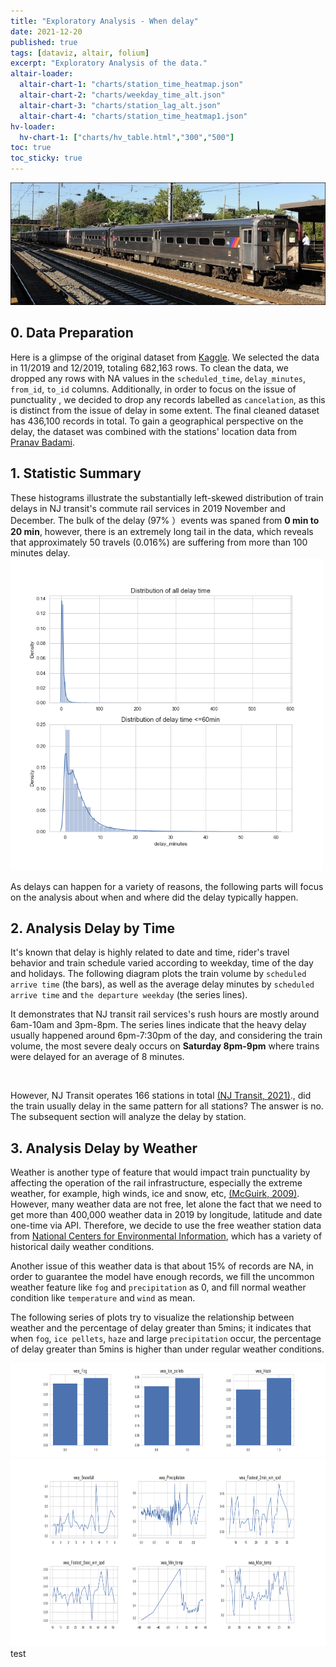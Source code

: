 ```yaml
---
title: "Exploratory Analysis - When delay"
date: 2021-12-20
published: true
tags: [dataviz, altair, folium]
excerpt: "Exploratory Analysis of the data."
altair-loader:
  altair-chart-1: "charts/station_time_heatmap.json"
  altair-chart-2: "charts/weekday_time_alt.json"
  altair-chart-3: "charts/station_lag_alt.json"
  altair-chart-4: "charts/station_time_heatmap1.json"
hv-loader:
  hv-chart-1: ["charts/hv_table.html","300","500"]
toc: true
toc_sticky: true
---
```

![NJ_Transit_Amtrak](https://raw.githubusercontent.com/penelope0318/Amtrak_Train_Delay/master/assets/images/us_njtransit_nec.jpeg)

## 0. Data Preparation

Here is a glimpse of the original dataset from <a href="https://www.kaggle.com/pranavbadami/nj-transit-amtrak-nec-performance?select=2018_11.csv">Kaggle</a>. We selected the data in 11/2019 and 12/2019, totaling 682,163 rows. To clean the data, we dropped any rows with NA values in the `scheduled_time`, `delay_minutes`, `from_id`, `to_id` columns. Additionally, in order to focus on the issue of punctuality , we decided to drop any records labelled as `cancelation`, as this is distinct from the issue of delay in some extent. The final cleaned dataset has 436,100 records in total. To gain a geographical perspective on the delay, the dataset was combined with the stations' location data from <a href="https://github.com/pranavbadami/njtransit">Pranav Badami</a>. 
<div id="hv-chart-1"></div>


## 1. Statistic Summary 

These histograms illustrate the substantially left-skewed distribution of train delays in NJ transit's commute rail services in 2019 November and December. The bulk of the delay (97% ）events was spaned from **0 min to 20 min**, however, there is an extremely long tail in the data, which reveals that approximately 50 travels (0.016%) are suffering from more than 100 minutes delay.
<img src="https://raw.githubusercontent.com/penelope0318/Amtrak_Train_Delay/master/assets/images/delay_distribution.png" width="500" height="500" />


As delays can happen for a variety of reasons, the following parts will focus on the analysis about when and where did the delay typically happen.




## 2. Analysis Delay by Time

It's known that delay is highly related to date and time, rider's travel behavior and train schedule varied according to weekday, time of the day and holidays. The following diagram plots the train volume by `scheduled arrive time` (the bars), as well as the average delay minutes by `scheduled arrive time` and `the departure weekday` (the series lines). 

It demonstrates that NJ transit rail services's rush hours are mostly around 6am-10am and 3pm-8pm. The series lines indicate that the heavy delay usually happened around 6pm-7:30pm of the day, and considering the train volume, the most severe dealy occurs on **Saturday 8pm-9pm** where trains were delayed for an average of 8 minutes. 
<div id="altair-chart-2"></div>
<br> 


However, NJ Transit operates 166 stations in total <a href="https://www.njtransit.com/press-releases/nj-transit-named-one-years-americas-best-employers-forbes">(NJ Transit, 2021)</a>., did the train usually delay in the same pattern for all stations? The answer is no. The subsequent section will analyze the delay by station.


## 3. Analysis Delay by Weather
Weather is another type of feature that would impact train punctuality by affecting the operation of the rail infrastructure, especially the extreme weather, for example, high winds, ice and snow, etc, <a href="https://public.wmo.int/en/bulletin/weather-and-climate-change-implications-surface-transportation-usa">(McGuirk, 2009)</a>. However, many weather data are not free, let alone the fact that   we need to get more than 400,000 weather data in 2019 by longitude, latitude and date one-time via API. Therefore, we decide to use the free weather station data from <a href="https://www.ncdc.noaa.gov/cdo-web/search?datasetid=GHCND"> National Centers for Environmental Information</a>, which has a variety of historical daily weather conditions.

Another issue of this weather data is that about 15% of records are NA, in order to guarantee the model have enough records, we fill the uncommon weather feature like `fog` and `precipitation` as 0, and fill normal weather condition like `temperature` and `wind` as mean. 

The following series of plots try to visualize the relationship between weather and the percentage of delay greater than 5mins; it indicates that when `fog`, `ice pellets`, `haze` and large `precipitation` occur, the percentage of delay greater than 5mins is higher than under regular weather conditions. 

<img src="https://raw.githubusercontent.com/penelope0318/Amtrak_Train_Delay/master/assets/images/weather_bar.png" width="600" height="150" />

<img src="https://raw.githubusercontent.com/penelope0318/Amtrak_Train_Delay/master/assets/images/weather_line.png" width="600" height="300" />
test






